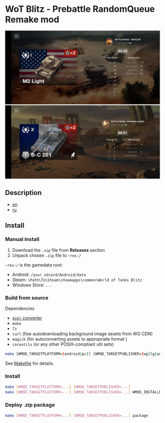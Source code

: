 # WoT Blitz - Prebattle RandomQueue Remake mod

![](public/media/1.png)
![](public/media/2.png)

## Description
* [en](public/desc/en.txt)
* [ru](public/desc/ru.txt)

## Install
### Manual install
1. Download the `.zip` file from **Releases** section
2. Unpack chosen `.zip` file to `~res:/`

`~res:/` is the gamedata root:
- Android: `/your_sdcard/Android/data`
- Steam: `\Path\To\Steam\steamapps\common\World of Tanks Blitz`
- Windows Store: `...`

### Build from source

Dependencies
- [`dvpl` converter](https://github.com/Maddoxkkm/dvpl_converter)
- `make`
- `7z`
- `curl` (fow autodownloading background image assets from WG CDN)
- `magick` (for autoconverting assets to appropriate format )
- `coreutils` (or any other POSIX-compliant util sets)

```sh
make [WMOD_TARGETPLATFORM=(android|pc)] [WMOD_TARGETPUBLISHER=(wg|lg|any)]
```

See [Makefile](Makefile) for details.

### Install
```sh
make [WMOD_TARGETPLATFORM=...] [WMOD_TARGETPUBLISHER=...]
make [WMOD_TARGETPLATFORM=...] [WMOD_TARGETPUBLISHER=...] WMOD_INSTALLDIR=<your_path_to_game> install
```
### Deploy .zip package
```sh
make [WMOD_TARGETPLATFORM=...] [WMOD_TARGETPUBLISHER=...] package
```
